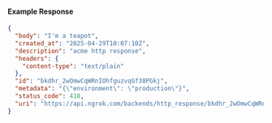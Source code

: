 <!-- Code generated for API Clients. DO NOT EDIT. -->

#### Example Response

```json
{
  "body": "I'm a teapot",
  "created_at": "2025-04-29T10:07:10Z",
  "description": "acme http response",
  "headers": {
    "content-type": "text/plain"
  },
  "id": "bkdhr_2wOmwCqWRnIOhfguzvqGf38PGkj",
  "metadata": "{\"environment\": \"production\"}",
  "status_code": 418,
  "uri": "https://api.ngrok.com/backends/http_response/bkdhr_2wOmwCqWRnIOhfguzvqGf38PGkj"
}
```
